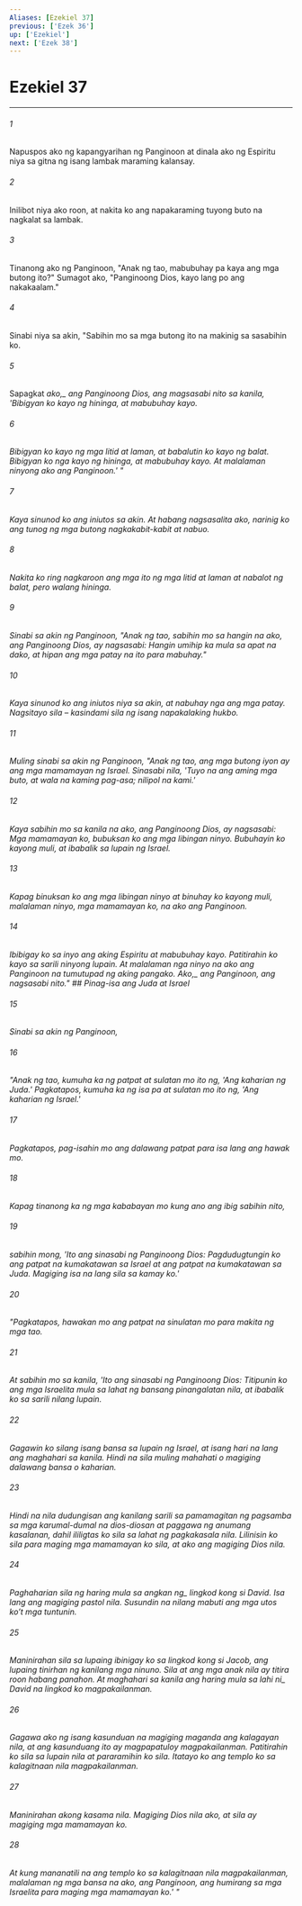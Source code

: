 ```yaml
---
Aliases: [Ezekiel 37]
previous: ['Ezek 36']
up: ['Ezekiel']
next: ['Ezek 38']
---
```

# Ezekiel 37

***






















###### 1 










Napuspos ako ng kapangyarihan ng Panginoon at dinala ako ng Espiritu niya sa gitna ng isang lambak maraming kalansay. 





















###### 2 










Inilibot niya ako roon, at nakita ko ang napakaraming tuyong buto na nagkalat sa lambak. 





















###### 3 










Tinanong ako ng Panginoon, "Anak ng tao, mabubuhay pa kaya ang mga butong ito?" Sumagot ako, "Panginoong Dios, kayo lang po ang nakakaalam." 





















###### 4 










Sinabi niya sa akin, "Sabihin mo sa mga butong ito na makinig sa sasabihin ko. 





















###### 5 










Sapagkat <i class="trans-change">ako,_ ang Panginoong Dios, ang magsasabi nito sa kanila, 'Bibigyan ko kayo ng hininga, at mabubuhay kayo. 





















###### 6 










Bibigyan ko kayo ng mga litid at laman, at babalutin ko kayo ng balat. Bibigyan ko nga kayo ng hininga, at mabubuhay kayo. At malalaman ninyong ako ang Panginoon.' " 





















###### 7 










Kaya sinunod ko ang iniutos sa akin. At habang nagsasalita ako, narinig ko ang tunog ng mga butong nagkakabit-kabit at nabuo. 





















###### 8 










Nakita ko ring nagkaroon ang mga ito ng mga litid at laman at nabalot ng balat, pero walang hininga. 





















###### 9 










Sinabi sa akin ng Panginoon, "Anak ng tao, sabihin mo sa hangin na ako, ang Panginoong Dios, ay nagsasabi: Hangin umihip ka mula sa apat na dako, at hipan ang mga patay na ito para mabuhay." 





















###### 10 










Kaya sinunod ko ang iniutos niya sa akin, at nabuhay nga ang mga patay. Nagsitayo sila – kasindami sila ng isang napakalaking hukbo. 





















###### 11 










Muling sinabi sa akin ng Panginoon, "Anak ng tao, ang mga butong iyon ay ang mga mamamayan ng Israel. Sinasabi nila, 'Tuyo na ang aming mga buto, at wala na kaming pag-asa; nilipol na kami.' 





















###### 12 










Kaya sabihin mo sa kanila na ako, ang Panginoong Dios, ay nagsasabi: Mga mamamayan ko, bubuksan ko ang mga libingan ninyo. Bubuhayin ko kayong muli, at ibabalik sa lupain ng Israel. 





















###### 13 










Kapag binuksan ko ang mga libingan ninyo at binuhay ko kayong muli, malalaman ninyo, mga mamamayan ko, na ako ang Panginoon. 





















###### 14 










Ibibigay ko sa inyo ang aking Espiritu at mabubuhay kayo. Patitirahin ko kayo sa sarili ninyong lupain. At malalaman nga ninyo na ako ang Panginoon na tumutupad ng aking pangako. <i class="trans-change">Ako,_ ang Panginoon, ang nagsasabi nito." ## Pinag-isa ang Juda at Israel 





















###### 15 










Sinabi sa akin ng Panginoon, 





















###### 16 










"Anak ng tao, kumuha ka ng patpat at sulatan mo ito ng, 'Ang kaharian ng Juda.' Pagkatapos, kumuha ka ng isa pa at sulatan mo ito ng, 'Ang kaharian ng Israel.' 





















###### 17 










Pagkatapos, pag-isahin mo ang dalawang patpat para isa lang ang hawak mo. 





















###### 18 










Kapag tinanong ka ng mga kababayan mo kung ano ang ibig sabihin nito, 





















###### 19 










sabihin mong, 'Ito ang sinasabi ng Panginoong Dios: Pagdudugtungin ko ang patpat na kumakatawan sa Israel at ang patpat na kumakatawan sa Juda. Magiging isa na lang sila sa kamay ko.' 





















###### 20 










"Pagkatapos, hawakan mo ang patpat na sinulatan mo para makita ng mga tao. 





















###### 21 










At sabihin mo sa kanila, 'Ito ang sinasabi ng Panginoong Dios: Titipunin ko ang mga Israelita mula sa lahat ng bansang pinangalatan nila, at ibabalik ko sa sarili nilang lupain. 





















###### 22 










Gagawin ko silang isang bansa sa lupain ng Israel, at isang hari na lang ang maghahari sa kanila. Hindi na sila muling mahahati o magiging dalawang bansa o kaharian. 





















###### 23 










Hindi na nila dudungisan ang kanilang sarili sa pamamagitan ng pagsamba sa mga karumal-dumal na dios-diosan at paggawa ng anumang kasalanan, dahil ililigtas ko sila sa lahat ng pagkakasala nila. Lilinisin ko sila para maging mga mamamayan ko sila, at ako ang magiging Dios nila. 





















###### 24 










Paghaharian sila ng haring <i class="trans-change">mula sa angkan ng_ lingkod kong si David. Isa lang ang magiging pastol nila. Susundin na nilang mabuti ang mga utos koʼt mga tuntunin. 





















###### 25 










Maninirahan sila sa lupaing ibinigay ko sa lingkod kong si Jacob, ang lupaing tinirhan ng kanilang mga ninuno. Sila at ang mga anak nila ay titira roon habang panahon. At maghahari sa kanila <i class="trans-change">ang haring mula sa lahi ni_ David na lingkod ko magpakailanman. 





















###### 26 










Gagawa ako ng isang kasunduan na magiging maganda ang kalagayan nila, at ang kasunduang ito ay magpapatuloy magpakailanman. Patitirahin ko sila sa lupain nila at pararamihin ko sila. Itatayo ko ang templo ko sa kalagitnaan nila magpakailanman. 





















###### 27 










Maninirahan akong kasama nila. Magiging Dios nila ako, at sila ay magiging mga mamamayan ko. 





















###### 28 










At kung mananatili na ang templo ko sa kalagitnaan nila magpakailanman, malalaman ng mga bansa na ako, ang Panginoon, ang humirang sa mga Israelita para maging mga mamamayan ko.' "
